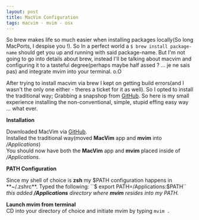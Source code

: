 ```yaml
---
layout: post
title: MacVim Configuration
tags: macvim - mvim - osx
---
```


So brew makes life so much easier when installing packages locally(So long MacPorts, I despise you !). So In a perfect world a ``$ brew install package-name`` should get you up and running with said package-name. But I'm not going to go into details about brew, instead I'll be talking about macvim and configuring it to a tasteful degree(perhaps maybe half assed ? ... je ne sais pas) and integrate mvim into your terminal. o.O

After trying to install macvim via brew I kept on getting build errors(and I wasn't the only one either - theres a ticket for it as well). So I opted to install the traditional way; Grabbing a snapshop from [GitHub](https://github.com/b4winckler/macvim/downloads). So here is my small experience installing the non-conventional, simple, stupid effing easy way ... what ever.

**Installation**

Downloaded MacVim via [GitHub](https://github.com/b4winckler/macvim/downloads).  
Installed the traditional way(moved **MacVim** app and **mvim** into _/Applications_)     
You should now have both the **MacVim** app and **mvim** placed inside of _/Applications_.

**PATH Configuration** 
 
Since my shell of choice is **zsh** my $PATH configuration happens in **~/.zshrc**.  
Typed the following: ``$ export PATH=/Applications:$PATH``   
_this added **/Applications** directory where **mvim** resides into my PATH._


**Launch mvim from terminal**  
CD into your directory of choice and initiate mvim by typing ``mvim .``


